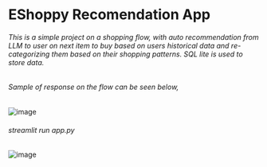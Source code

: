 # EShoppy Recomendation App


###### This is a simple project on a shopping flow, with auto recommendation from LLM to user on next item to buy based on users historical data and re-categorizing them based on their shopping patterns. SQL lite is used to store data.

###### Sample of response on the flow can be seen below,
![image](https://github.com/user-attachments/assets/48a88738-0864-4a1a-98ff-b79de5662464)
###### streamlit run app.py
![image](https://github.com/user-attachments/assets/a23d404e-06e6-4a5e-8145-80d492b95137)
